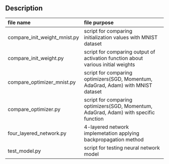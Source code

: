 ## Description
| file name | file purpose |
|:-- |:-- |
| compare_init_weight_mnist.py | script for comparing initialization values with MNIST dataset |
| compare_init_weight.py | script for comparing output of activation function about various initial weights |
| compare_optimizer_mnist.py | script for comparing optimizers(SGD, Momentum, AdaGrad, Adam) with MNIST dataset |
| compare_optimizer.py | script for comparing optimizers(SGD, Momentum, AdaGrad, Adam) with specific function |
| four_layered_network.py | 4-layered network implemetation applying backpropagation method |
| test_model.py | script for testing neural network model |
